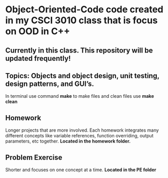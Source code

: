 # Object-Oriented-Code code created in my CSCI 3010 class that is focus on OOD in C++

## Currently in this class. This repository will be updated frequently!

## Topics:	Objects and object design, unit testing, design patterns, and GUI’s. 

In terminal use command **make** to make files and clean files use **make clean**

## Homework
Longer projects that are more involved. Each homework integrates many different concepts like variable references, function overriding,
output parameters, etc together. **Located in the homework folder.**

## Problem Exercise
Shorter and focuses on one concept at a time. **Located in the PE folder**

